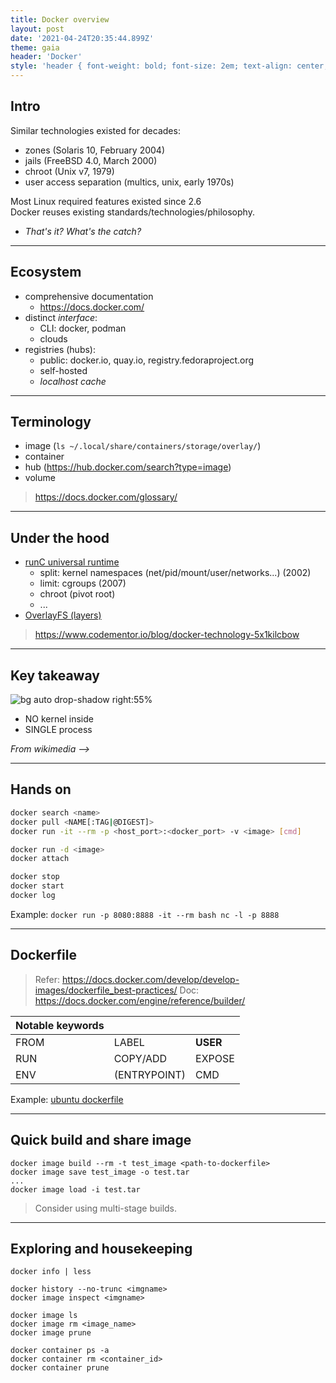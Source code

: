```yaml
---
title: Docker overview
layout: post
date: '2021-04-24T20:35:44.899Z'
theme: gaia
header: 'Docker'
style: 'header { font-weight: bold; font-size: 2em; text-align: center; }'
---
```


<!-- This page is marp compatible -->

## Intro

Similar technologies existed for decades:

* zones (Solaris 10, February 2004)
* jails (FreeBSD 4.0, March 2000)
* chroot (Unix v7, 1979)
* user access separation (multics, unix, early 1970s)

Most Linux required features existed since 2.6  
Docker reuses existing standards/technologies/philosophy.

* _That's it? What's the catch?_

---

## Ecosystem
- comprehensive documentation  
  - https://docs.docker.com/
- distinct *interface*:
  - CLI: docker, podman
  - clouds
- registries (hubs):
  - public: docker.io, quay.io, registry.fedoraproject.org
  - self-hosted
  - _localhost cache_

---

## Terminology
- image (`ls ~/.local/share/containers/storage/overlay/`)
- container
- hub (https://hub.docker.com/search?type=image)
- volume

> https://docs.docker.com/glossary/

---

## Under the hood

- [runC universal runtime](https://www.docker.com/blog/runc/)
  - split: kernel namespaces (net/pid/mount/user/networks...) (2002)
  - limit: cgroups (2007)
  - chroot (pivot root)
  - ...
- [OverlayFS (layers)](https://docs.docker.com/storage/storagedriver/overlayfs-driver/)

> https://www.codementor.io/blog/docker-technology-5x1kilcbow

---

## Key takeaway
![bg auto drop-shadow right:55%](https://upload.wikimedia.org/wikipedia/commons/0/09/Docker-linux-interfaces.svg)

- NO kernel inside
- SINGLE process


_From wikimedia -->_

---

## Hands on
```bash
docker search <name>
docker pull <NAME[:TAG|@DIGEST]>
docker run -it --rm -p <host_port>:<docker_port> -v <image> [cmd]

docker run -d <image>
docker attach

docker stop
docker start
docker log
```

Example: `docker run -p 8080:8888 -it --rm bash nc -l -p 8888`

---

## Dockerfile
> Refer: https://docs.docker.com/develop/develop-images/dockerfile_best-practices/
> Doc: https://docs.docker.com/engine/reference/builder/

| Notable keywords | | |
---|---|---
FROM | LABEL | **USER**
RUN | COPY/ADD | EXPOSE
ENV | (ENTRYPOINT) | CMD

Example: [ubuntu dockerfile](https://github.com/dockerfile/ubuntu/blob/master/Dockerfile)

---

## Quick build and share image

```
docker image build --rm -t test_image <path-to-dockerfile>
docker image save test_image -o test.tar
...
docker image load -i test.tar
```

> Consider using multi-stage builds.

---

## Exploring and housekeeping
```
docker info | less
```
```
docker history --no-trunc <imgname>
docker image inspect <imgname>
```
```
docker image ls
docker image rm <image_name>
docker image prune
```
```
docker container ps -a
docker container rm <container_id>
docker container prune
```
